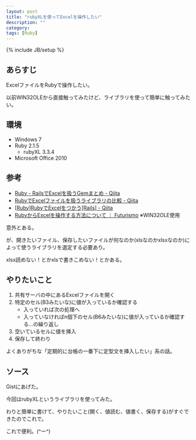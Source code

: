 ```yaml
---
layout: post
title: "rubyXLを使ってExcelを操作したい"
description: ""
category: 
tags: [Ruby]
---
```

{% include JB/setup %}

## あらすじ

ExcelファイルをRubyで操作したい。

以前WIN32OLEから直接触ってみたけど、ライブラリを使って簡単に触ってみたい。

## 環境

- Windows 7
- Ruby 2.1.5
    - rubyXL 3.3.4
- Microsoft Office 2010

## 参考

- [Ruby - RailsでExcelを扱うGemまとめ - Qiita](http://qiita.com/Kta-M/items/02a2c41c5624f75498aa)
- [RubyでExcelファイルを扱うライブラリの比較 - Qiita](http://qiita.com/damassima/items/1b791ba90459ef0534fe)
- [[Ruby]RubyでExcelをつかう[Rails] - Qiita](http://qiita.com/satoken0417/items/bf302cc47e9bd69aaa73)
- [RubyからExcelを操作する方法について ｜ Futurismo](http://futurismo.biz/archives/2330) ※WIN32OLE使用

意外とある。

が、開きたいファイル、保存したいファイルが何なのか(xlsなのかxlsxなのか)によって使うライブラリを選定する必要あり。

xlsx読めない！とかxlsで書きこめない！とかある。

## やりたいこと

1. 共有サーバの中にあるExcelファイルを開く
1. 特定のセル(B3みたいな)に値が入っているか確認する
    - 入っていれば次の処理へ
    - 入っていなければn個下のセル(B6みたいな)に値が入っているか確認する…の繰り返し
1. 空いているセルに値を挿入
1. 保存して終わり

よくありがちな「定期的に台帳の一番下に定型文を挿入したい」系の話。

## ソース

Gistにあげた。

<script src="https://gist.github.com/gosyujin/57a40e47ca0bc57673a2.js"></script>

今回はrubyXLというライブラリを使ってみた。

わりと簡単に書けて、やりたいこと(開く、値読む、値書く、保存する)がすぐできたのでこれで。

これで便利。(^ー^)
